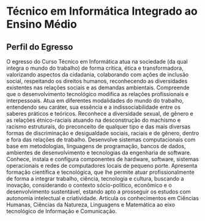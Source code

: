 # Técnico em Informática Integrado ao Ensino Médio 

## Perfil do Egresso
O egresso do Curso Técnico em Informática atua na sociedade (da qual integra o mundo do trabalho) de forma crítica, ética e transformadora, valorizando aspectos da cidadania, colaborando com ações de inclusão social, respeitando os direitos humanos, reconhecendo as diversidades existentes nas relações sociais e as demandas ambientais. Compreende que o desenvolvimento tecnológico modifica as relações profissionais e interpessoais. Atua em diferentes modalidades do mundo do trabalho, entendendo seu caráter, sua essência e a indissociabilidade entre os saberes práticos e teóricos. Reconhece a diversidade sexual, de gênero e as relações étnico-raciais atuando na desconstrução do machismo e racismo estruturais, do preconceito de qualquer tipo e das mais diversas formas de discriminação e desigualdade sociais, raciais e de gênero, dentro e fora das relações de trabalho. Desenvolve sistemas computacionais com base em metodologias, linguagens de programação, bancos de dados, ambientes de desenvolvimento e tecnologias da engenharia de software. Conhece, instala e configura componentes de hardware, software, sistemas operacionais e redes de computadores locais de pequeno porte. Apresenta formação científica e tecnológica, que lhe permite atuar profissionalmente de forma a integrar trabalho, ciência, tecnologia e cultura, buscando a inovação, considerando o contexto sócio-político, econômico e o desenvolvimento sustentável, estando apto a prosseguir os estudos com autonomia intelectual e criatividade. Articula os conhecimentos em Ciências Humanas, Ciências da Natureza, Linguagens e Matemática ao eixo tecnológico de Informação e Comunicação.